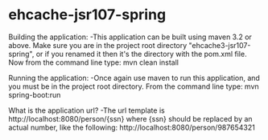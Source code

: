 # ehcache-jsr107-spring


Building the application:
-This application can be built using maven 3.2 or above.  Make sure you are in the project root directory "ehcache3-jsr107-spring", or if you renamed it then it's the directory with the pom.xml file.  Now from the command line type:
mvn clean install

Running the application:
-Once again use maven to run this application, and you must be in the project root directory. From the command line type:
mvn spring-boot:run

What is the application url?
-The url template is http://localhost:8080/person/{ssn} where {ssn} should be replaced by an actual number, like the following:
http://localhost:8080/person/987654321


